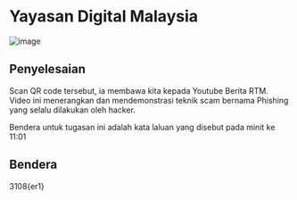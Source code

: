 # Yayasan Digital Malaysia
![image](https://github.com/6D756E6972/3108CTF/assets/129729880/5d08d2c2-e3a2-40ec-ad13-7c549c6e369b)

## Penyelesaian
Scan QR code tersebut, ia membawa kita kepada Youtube Berita RTM.
Video ini menerangkan dan mendemonstrasi teknik scam bernama Phishing yang selalu dilakukan oleh hacker.

Bendera untuk tugasan ini adalah kata laluan yang disebut pada minit ke 11:01

## Bendera
3108{er1}

